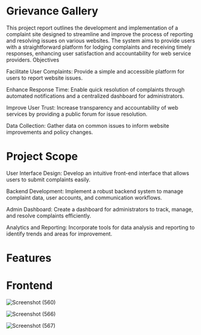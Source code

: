 # Grievance Gallery
This project report outlines the development and implementation of a complaint site designed to streamline and improve the process of reporting and resolving issues on various websites. The system aims to provide users with a straightforward platform for lodging complaints and receiving timely responses, enhancing user satisfaction and accountability for web service providers.
Objectives

Facilitate User Complaints: Provide a simple and accessible platform for users to report website issues.

Enhance Response Time: Enable quick resolution of complaints through automated notifications and a centralized dashboard for administrators.

Improve User Trust: Increase transparency and accountability of web services by providing a public forum for issue resolution.

Data Collection: Gather data on common issues to inform website improvements and policy changes.

# Project Scope

  User Interface Design: Develop an intuitive front-end interface that allows users to submit complaints easily.
  
  Backend Development: Implement a robust backend system to manage complaint data, user accounts, and communication workflows.
    
  Admin Dashboard: Create a dashboard for administrators to track, manage, and resolve complaints efficiently.
  
  Analytics and Reporting: Incorporate tools for data analysis and reporting to identify trends and areas for improvement.

# Features 

# Frontend

![Screenshot (560)](https://github.com/user-attachments/assets/62f6a836-2c90-43d2-a717-207cc092e72d)

![Screenshot (566)](https://github.com/user-attachments/assets/04ccb122-6ed8-4664-83c1-91df047638fa)

![Screenshot (567)](https://github.com/user-attachments/assets/9c2c992e-baa5-49a8-8d4a-3935244ec648)





